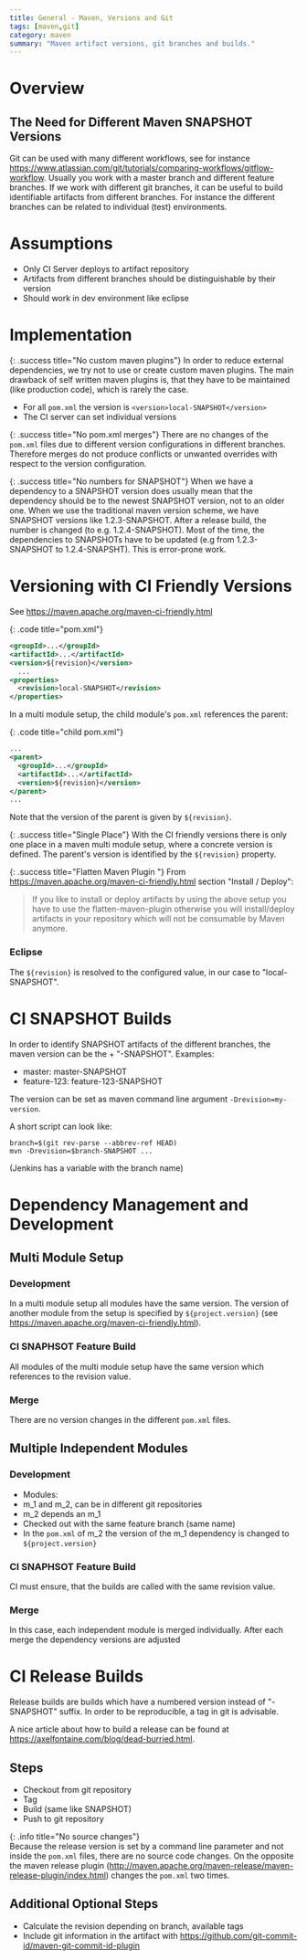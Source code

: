 ```yaml
---
title: General - Maven, Versions and Git
tags: [maven,git]
category: maven
summary: "Maven artifact versions, git branches and builds."
---
```


# Overview

## The Need for Different Maven SNAPSHOT Versions

Git can be used with many different workflows, see for instance <https://www.atlassian.com/git/tutorials/comparing-workflows/gitflow-workflow>. Usually you work with a master branch and different feature branches.
If we work with different git branches, it can be useful to build identifiable artifacts from different branches. For instance 
the different branches can be related to individual (test) environments.

# Assumptions

* Only CI Server deploys to artifact repository
* Artifacts from different branches should be distinguishable by their version
* Should work in dev environment like eclipse

# Implementation

{: .success title="No custom maven plugins"} 
In order to reduce external dependencies, we try not to use or create custom maven plugins. The main drawback of self written 
maven plugins is, that they have to be maintained (like production code), which is rarely the case.

* For all `pom.xml` the version is `<version>local-SNAPSHOT</version>`
* The CI server can set individual versions

{: .success title="No pom.xml merges"} 
There are no changes of the `pom.xml` files due to different version configurations 
in different branches. Therefore merges do not produce conflicts or unwanted overrides with respect to the version configuration.

{: .success title="No numbers for SNAPSHOT"}
When we have a dependency to a SNAPSHOT version does usually mean that the dependency should be to the newest SNAPSHOT version, 
not to an older one. When we use the traditional maven version scheme, we have SNAPSHOT versions like 1.2.3-SNAPSHOT. 
After a release build, the number is changed (to e.g. 1.2.4-SNAPSHOT). Most of the time, the dependencies to SNAPSHOTs have 
to be updated (e.g from 1.2.3-SNAPSHOT to 1.2.4-SNAPSHT). This is error-prone work.


# Versioning with CI Friendly Versions

See <https://maven.apache.org/maven-ci-friendly.html>

{: .code title="pom.xml"}
~~~xml
<groupId>...</groupId>
<artifactId>...</artifactId>
<version>${revision}</version>
  ...
<properties>
  <revision>local-SNAPSHOT</revision>
</properties>
~~~

In a multi module setup, the child module's `pom.xml` references the parent:

{: .code title="child pom.xml"}
~~~xml
...
<parent>
  <groupId>...</groupId>
  <artifactId>...</artifactId>
  <version>${revision}</version>
</parent>
...
~~~
Note that the version of the parent is given by `${revision}`.

{: .success title="Single Place"}
With the CI friendly versions there is only one place in a maven multi module setup, where 
a concrete version is defined. The parent's version is identified by the `${revision}` property. 

{: .success title="Flatten Maven Plugin "}
From <https://maven.apache.org/maven-ci-friendly.html> section "Install / Deploy":  
> If you like to install or deploy artifacts by using the above setup you have to use the flatten-maven-plugin 
> otherwise you will install/deploy artifacts in your repository which will not be consumable by Maven anymore. 


### Eclipse
The `${revision}` is resolved to the configured value, in our case to "local-SNAPSHOT".

# CI SNAPSHOT Builds

In order to identify SNAPSHOT artifacts of the different branches, the maven version can be the <name of the branch> + "-SNAPSHOT". 
Examples:

* master: master-SNAPSHOT
* feature-123: feature-123-SNAPSHOT

The version can be set as maven command line argument `-Drevision=my-version`. 

A short script can look like:
~~~
branch=$(git rev-parse --abbrev-ref HEAD)
mvn -Drevision=$branch-SNAPSHOT ...
~~~
(Jenkins has a variable with the branch name)

# Dependency Management and Development

## Multi Module Setup

### Development
In a multi module setup all modules have the same version. The version of another module from the setup is specified by `${project.version}` 
(see <https://maven.apache.org/maven-ci-friendly.html>).

### CI SNAPHSOT Feature Build
All modules of the multi module setup have the same version which references to the revision value. 

### Merge
There are no version changes in the different `pom.xml` files.

## Multiple Independent Modules

### Development

* Modules:
* m_1 and m_2, can be in different git repositories
* m_2 depends an m_1
* Checked out with the same feature branch (same name)
* In the `pom.xml` of m_2 the version of the m_1 dependency is changed to `${project.version}`

### CI SNAPHSOT Feature Build
CI must ensure, that the builds are called with the same revision value.

### Merge
In this case, each independent module is merged individually. After each merge the dependency versions are adjusted

# CI Release Builds

Release builds are builds which have a numbered version instead of "-SNAPSHOT" suffix. In order to be reproducible, a tag 
in git is advisable.

A nice article about how to build a release can be found at <https://axelfontaine.com/blog/dead-burried.html>.

## Steps
* Checkout from git repository
* Tag
* Build (same like SNAPSHOT)
* Push to git repository

{: .info title="No source changes"}  
Because the release version is set by a command line parameter and not inside the `pom.xml` files, there are no source code 
changes. On the opposite the maven release plugin (http://maven.apache.org/maven-release/maven-release-plugin/index.html) changes 
the `pom.xml` two times. 

## Additional Optional Steps
* Calculate the revision depending on branch, available tags
* Include git information in the artifact with <https://github.com/git-commit-id/maven-git-commit-id-plugin>

